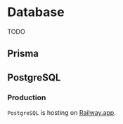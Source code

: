 # Database

TODO

## Prisma

## PostgreSQL

### Production

`PostgreSQL` is hosting on [Railway.app](https://railway.app/).

